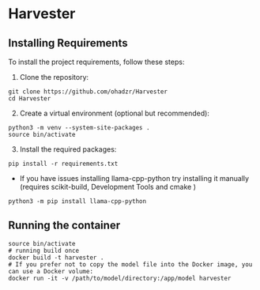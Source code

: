 # Harvester

## Installing Requirements

To install the project requirements, follow these steps:
1. Clone the repository:
```aiignore
git clone https://github.com/ohadzr/Harvester
cd Harvester
```

2. Create a virtual environment (optional but recommended):
```aiignore
python3 -m venv --system-site-packages .
source bin/activate
```
3. Install the required packages:
```
pip install -r requirements.txt
```
* If you have issues installing llama-cpp-python try installing it manually (requires scikit-build, Development Tools and cmake )
```
python3 -m pip install llama-cpp-python
```


## Running the container
```aiignore
source bin/activate
# running build once
docker build -t harvester .
# If you prefer not to copy the model file into the Docker image, you can use a Docker volume:
docker run -it -v /path/to/model/directory:/app/model harvester
```
